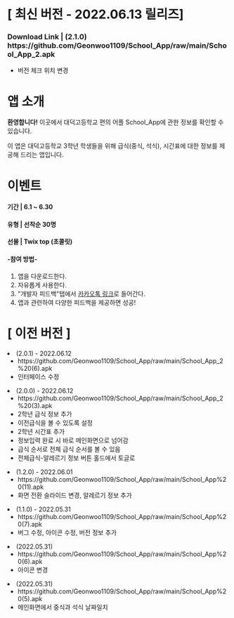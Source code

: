 <h1>[ 최신 버전 - 2022.06.13 릴리즈]</h1>
<h3>Download Link | (2.1.0) https://github.com/Geonwoo1109/School_App/raw/main/School_App_2.apk</h3>
<ul>
 <li>버전 체크 위치 변경</li>
</ul>

<h1>앱 소개</h1>
<p><b>환영합니다!</b> 이곳에서 대덕고등학교 편의 어플 School_App에 관한 정보를 확인할 수 있습니다.</p>
<p>이 앱은 대덕고등학교 3학년 학생들을 위해 급식(중식, 석식), 시간표에 대한 정보를 제공해 드리는 앱입니다.</p>

<h1>이벤트</h1>
<h4>기간 | 6.1 ~ 6.30</h4>
<h4>유형 | 선착순 30명</h4>
<h4>선물 | Twix top (초콜릿)</h4>

<h4>-참여 방법-</h4>
<ol>
 <li>앱을 다운로드한다.</li>
 <li>자유롭게 사용한다.</li>
 <li>"개발자 피드백"탭에서 <a href="https://open.kakao.com/o/skZtILie">카카오톡 링크</a>로 들어간다.</li>
 <li>앱과 관련하여 다양한 피드백을 제공하면 성공!</li>
</ol>


<h1>[ 이전 버전 ]</h1>

 <li>(2.0.1) - 2022.06.12
  <ul>
   <li>https://github.com/Geonwoo1109/School_App/raw/main/School_App_2%20(6).apk</li>
   <li>인터페이스 수정</li>
  </ul>
 </li>


 <li>(2.0.0) - 2022.06.12
  <ul>
   <li>https://github.com/Geonwoo1109/School_App/raw/main/School_App_2%20(3).apk</li>
   <li>2학년 급식 정보 추가</li>
   <li>이전급식을 볼 수 있도록 설정</li>
   <li>2학년 시간표 추가</li>
   <li>정보입력 완료 시 바로 메인화면으로 넘어감</li>
   <li>급식 순서로 전체 급식 순서를 볼 수 있음</li>
   <li>전체급식-알레르기 정보 버튼 홀드에서 토글로</li>
  </ul>
 </li>
 
 <li>(1.2.0) - 2022.06.01
  <ul>
   <li>https://github.com/Geonwoo1109/School_App/raw/main/School_App%20(11).apk</li>
   <li>화면 전환 슬라이드 변경, 알레르기 정보 추가</li>
  </ul>
 </li>
 
  <li>(1.1.0) - 2022.05.31
  <ul>
   <li>https://github.com/Geonwoo1109/School_App/raw/main/School_App%20(7).apk</li>
   <li>버그 수정, 아이콘 수정, 버전 정보 추가</li>
  </ul>
 </li>
 
  <li>(2022.05.31)
  <ul>
   <li>https://github.com/Geonwoo1109/School_App/raw/main/School_App%20(6).apk</li>
   <li>아이콘 변경</li>
  </ul>
 </li>
 
  <li>(2022.05.31)
  <ul>
   <li>https://github.com/Geonwoo1109/School_App/raw/main/School_App%20(5).apk</li>
   <li>메인화면에서 중식과 석식 날짜일치</li>
  </ul>
 </li>
 
</ul>
